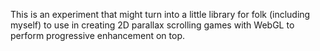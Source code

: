 This is an experiment that might turn into a little library for folk (including myself) to use in creating 2D parallax scrolling games with WebGL to perform progressive enhancement on top.